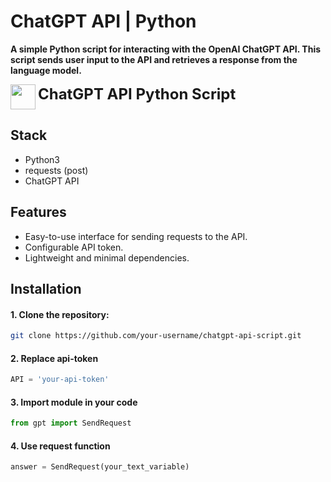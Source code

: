 # ChatGPT API | Python

**A simple Python script for interacting with the OpenAI ChatGPT API. This script sends user input to the API and retrieves a response from the language model.**

<p>
  <img src="https://dogukanakkaya.gallerycdn.vsassets.io/extensions/dogukanakkaya/chatgpt-code/0.1.3/1671302041242/Microsoft.VisualStudio.Services.Icons.Default" height="40" style="vertical-align: middle;"> 
  <strong style="font-size: 24px;">ChatGPT API Python Script</strong>
</p>


## Stack

- Python3
- requests (post)
- ChatGPT API


## Features
- Easy-to-use interface for sending requests to the API.
- Configurable API token.
- Lightweight and minimal dependencies.

## Installation
#### 1. Clone the repository:
    
```bash
git clone https://github.com/your-username/chatgpt-api-script.git
```
    
#### 2. Replace api-token

```python
API = 'your-api-token' 
```

#### 3. Import module in your code

```python
from gpt import SendRequest
```

#### 4. Use request function

```python
answer = SendRequest(your_text_variable)
```

